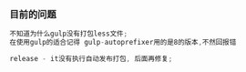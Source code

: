 ### 目前的问题

```js
不知道为什么gulp没有打包less文件;
在使用gulp的适合记得 gulp-autoprefixer用的是8的版本,不然回报错
```

```js
release - it没有执行自动发布打包, 后面再修复;
```
